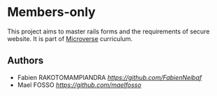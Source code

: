 # Members-only

This project aims to master rails forms and the requirements of secure website.
It is part of [Microverse](https://www.microverse.org/) curriculum.

## Authors

- Fabien RAKOTOMAMPIANDRA _https://github.com/FabienNeibaf_
- Mael FOSSO _https://github.com/maelfosso_
